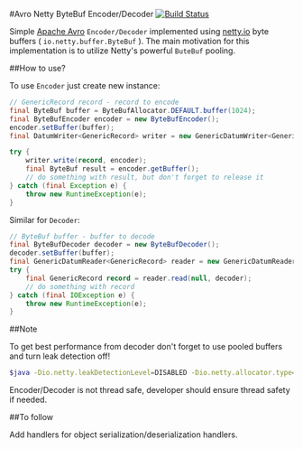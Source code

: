 #Avro Netty ByteBuf Encoder/Decoder [![Build Status](https://api.travis-ci.org/milenkovicm/avro-netty.svg)](https://travis-ci.org/milenkovicm/avro-netty)

Simple [Apache Avro](avro.apache.org) `Encoder/Decoder` implemented using [netty.io](netty.io) byte buffers ( `io.netty.buffer.ByteBuf` ). The main motivation for this implementation is to utilize Netty's powerful `ButeBuf` pooling.

##How to use?

To use `Encoder` just create new instance:

```java
// GenericRecord record - record to encode 
final ByteBuf buffer = ByteBufAllocator.DEFAULT.buffer(1024);
final ByteBufEncoder encoder = new ByteBufEncoder();
encoder.setBuffer(buffer);
final DatumWriter<GenericRecord> writer = new GenericDatumWriter<GenericRecord>(record.getSchema());

try {
    writer.write(record, encoder);
    final ByteBuf result = encoder.getBuffer();
	// do something with result, but don't forget to release it 
} catch (final Exception e) {
    throw new RuntimeException(e);
} 
```

Similar for `Decoder`:

```java
// ByteBuf buffer - buffer to decode
final ByteBufDecoder decoder = new ByteBufDecoder();
decoder.setBuffer(buffer);
final GenericDatumReader<GenericRecord> reader = new GenericDatumReader<GenericRecord>(record.getSchema());
try {
    final GenericRecord record = reader.read(null, decoder);
    // do something with record
} catch (final IOException e) {
    throw new RuntimeException(e);
}
```

##Note
 
To get best performance from decoder don't forget to use pooled buffers and turn leak detection off!

```bash
$java -Dio.netty.leakDetectionLevel=DISABLED -Dio.netty.allocator.type=pooled  ...
```

Encoder/Decoder is not thread safe, developer should ensure thread safety if needed.

##To follow

Add handlers for object serialization/deserialization handlers.
 